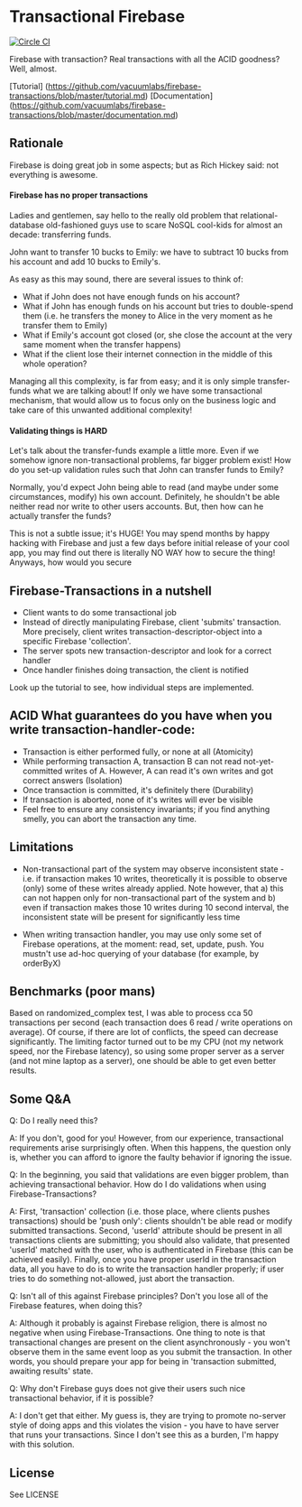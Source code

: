 # Transactional Firebase

[![Circle CI](https://circleci.com/gh/vacuumlabs/firebase-transactions.svg?style=svg&circle-token=bd6366dee306c78c644fc6458085e673fe163723)](https://circleci.com/gh/vacuumlabs/firebase-transactions)

Firebase with transaction? Real transactions with all the ACID goodness? Well, almost.

[Tutorial] (https://github.com/vacuumlabs/firebase-transactions/blob/master/tutorial.md)
[Documentation] (https://github.com/vacuumlabs/firebase-transactions/blob/master/documentation.md)

## Rationale
Firebase is doing great job in some aspects; but as Rich Hickey said: not everything is awesome.

#### Firebase has no proper transactions
Ladies and gentlemen, say hello to the really old problem that
relational-database old-fashioned guys use to scare NoSQL cool-kids for almost an decade:
transferring funds.

John want to transfer 10 bucks to Emily: we have to subtract 10 bucks from his account and add 10
bucks to Emily's.

As easy as this may sound, there are several issues to think of:
- What if John does not have enough funds on his account?
- What if John has enough funds on his account but tries to double-spend them (i.e. he transfers the
  money to Alice in the very moment as he transfer them to Emily)
- What if Emily's account got closed (or, she close the account at the very same moment when the
  transfer happens)
- What if the client lose their internet connection in the middle of this whole operation?

Managing all this complexity, is far from easy; and it is only simple transfer-funds what we are
talking about! If only we have some transactional mechanism, that would allow us to focus only on
the business logic and take care of this unwanted additional complexity!

#### Validating things is HARD
Let's talk about the transfer-funds example a
little more. Even if we somehow ignore non-transactional problems, far bigger problem exist! How do
you set-up validation rules such that John can transfer funds to Emily?

Normally, you'd expect John being able to read (and maybe under some circumstances, modify) his own
account. Definitely, he shouldn't be able neither read nor write to other users accounts. But, then
how can he actually transfer the funds?

This is not a subtle issue; it's HUGE! You may spend months by happy hacking with Firebase and just
a few days before initial release of your cool app, you may find out there is literally NO WAY how
to secure the thing! Anyways, how would you secure

## Firebase-Transactions in a nutshell
- Client wants to do some transactional job
- Instead of directly manipulating Firebase, client 'submits' transaction. More precisely, client
writes transaction-descriptor-object into a specific Firebase 'collection'.
- The server spots new transaction-descriptor and look for a correct handler
- Once handler finishes doing transaction, the client is notified

Look up the tutorial to see, how individual steps are implemented.


## ACID What guarantees do you have when you write transaction-handler-code:
- Transaction is either performed fully, or none at all (Atomicity)
- While performing transaction A, transaction B can not read not-yet-committed writes of A. However,
  A can read it's own writes and got correct answers (Isolation)
- Once transaction is committed, it's definitely there (Durability)
- If transaction is aborted, none of it's writes will ever be visible
- Feel free to ensure any consistency invariants; if you find anything smelly, you can abort the
  transaction any time.

## Limitations

- Non-transactional part of the system may observe inconsistent state - i.e. if transaction makes 10
  writes, theoretically it is possible to observe (only) some of these writes already applied. Note
  however, that a) this can not happen only for non-transactional part of the system and b) even if
  transaction makes those 10 writes during 10 second interval, the inconsistent state will be
  present for significantly less time

- When writing transaction handler, you may use only some set of Firebase operations, at the moment:
  read, set, update, push. You mustn't use ad-hoc querying of your database (for example, by
  orderByX)

## Benchmarks (poor mans)

Based on randomized_complex test, I was able to process cca 50 transactions per second (each transaction
does 6 read / write operations on average). Of course, if there are lot of conflicts, the speed can
decrease significantly. The limiting factor turned out to be my CPU (not my network speed, nor the
Firebase latency), so using some proper server as a server (and not mine laptop as a server), one
should be able to get even better results.


## Some Q&A

Q: Do I really need this?

A: If you don't, good for you! However, from our experience, transactional requirements arise surprisingly
often. When this happens, the question only is, whether you can afford to ignore the faulty behavior
if ignoring the issue.

Q: In the beginning, you said that validations are even bigger problem, than achieving transactional
behavior. How do I do validations when using Firebase-Transactions?

A: First, 'transaction' collection (i.e. those place, where clients pushes transactions) should be
'push only': clients shouldn't be able read or modify submitted transactions. Second, 'userId'
attribute should be present in all transactions clients are submitting; you should also validate,
that presented 'userId' matched with the user, who is authenticated in Firebase (this can be
achieved easily). Finally, once you have proper userId in the transaction data, all you have to do
is to write the transaction handler properly; if user tries to do something not-allowed, just abort
the transaction.

Q: Isn't all of this against Firebase principles? Don't you lose all of the Firebase features, when
doing this?

A: Although it probably is against Firebase religion, there is almost no negative when using
Firebase-Transactions. One thing to note is that transactional changes are present on the client
asynchronously - you won't observe them in the same event loop as you submit the transaction. In
other words, you should prepare your app for being in 'transaction submitted, awaiting results'
state.

Q: Why don't Firebase guys does not give their users such nice transactional behavior, if it is
possible?

A: I don't get that either. My guess is, they are trying to promote no-server style of
doing apps and this violates the vision - you have to have server that runs your transactions. Since
I don't see this as a burden, I'm happy with this solution.


## License

See LICENSE
